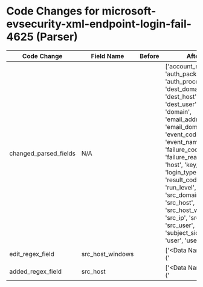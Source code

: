 # Code Changes for microsoft-evsecurity-xml-endpoint-login-fail-4625 (Parser)

| Code Change | Field Name | Before | After |
|-------------|------------|--------|-------|
| changed_parsed_fields | N/A |  | ['account_name', 'auth_package', 'auth_process', 'dest_domain', 'dest_host', 'dest_user', 'domain', 'email_address', 'email_domain', 'event_code', 'event_name', 'failure_code', 'failure_reason', 'host', 'key_length', 'login_type', 'result_code', 'run_level', 'src_domain', 'src_host', 'src_host_windows', 'src_ip', 'src_port', 'src_user', 'subject_sid', 'time', 'user', 'user_sid'] |
| edit_regex_field | src_host_windows |  | ['<Data Name(\\)?=(\'|")WorkstationName(\'|")>(-|(?i)WORKSTATION|({src_host}({src_host_windows}[A-Za-z]+[\w.-]+)))\s*</Data>'] |
| added_regex_field | src_host |  | ['<Data Name(\\)?=(\'|")WorkstationName(\'|")>(-|(?i)WORKSTATION|({src_host}({src_host_windows}[A-Za-z]+[\w.-]+)))\s*</Data>'] |